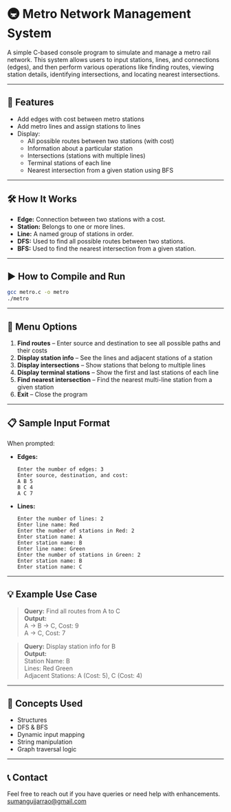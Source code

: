 # 🚇 Metro Network Management System

A simple C-based console program to simulate and manage a metro rail network. This system allows users to input stations, lines, and connections (edges), and then perform various operations like finding routes, viewing station details, identifying intersections, and locating nearest intersections.

---

## 📁 Features

- Add edges with cost between metro stations
- Add metro lines and assign stations to lines
- Display:
  - All possible routes between two stations (with cost)
  - Information about a particular station
  - Intersections (stations with multiple lines)
  - Terminal stations of each line
  - Nearest intersection from a given station using BFS

---

## 🛠️ How It Works

- **Edge:** Connection between two stations with a cost.
- **Station:** Belongs to one or more lines.
- **Line:** A named group of stations in order.
- **DFS:** Used to find all possible routes between two stations.
- **BFS:** Used to find the nearest intersection from a given station.

---

## ▶️ How to Compile and Run

```bash
gcc metro.c -o metro
./metro
```

---

## 📌 Menu Options

1. **Find routes** – Enter source and destination to see all possible paths and their costs  
2. **Display station info** – See the lines and adjacent stations of a station  
3. **Display intersections** – Show stations that belong to multiple lines  
4. **Display terminal stations** – Show the first and last stations of each line  
5. **Find nearest intersection** – Find the nearest multi-line station from a given station  
6. **Exit** – Close the program  

---

## 📋 Sample Input Format

When prompted:

- **Edges:**
  ```
  Enter the number of edges: 3
  Enter source, destination, and cost:
  A B 5
  B C 4
  A C 7
  ```

- **Lines:**
  ```
  Enter the number of lines: 2
  Enter line name: Red
  Enter the number of stations in Red: 2
  Enter station name: A
  Enter station name: B
  Enter line name: Green
  Enter the number of stations in Green: 2
  Enter station name: B
  Enter station name: C
  ```

---

## 💡 Example Use Case

> **Query:** Find all routes from A to C  
> **Output:**  
> A -> B -> C, Cost: 9  
> A -> C, Cost: 7  

> **Query:** Display station info for B  
> **Output:**  
> Station Name: B  
> Lines: Red Green  
> Adjacent Stations: A (Cost: 5), C (Cost: 4)

---

## 🧠 Concepts Used

- Structures
- DFS & BFS
- Dynamic input mapping
- String manipulation
- Graph traversal logic

---

## 📞 Contact

Feel free to reach out if you have queries or need help with enhancements.
sumangujjarrao@gmail.com